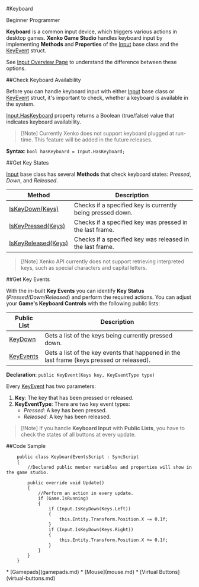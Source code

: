 #Keyboard

<span class="label label-doc-level">Beginner</span>
<span class="label label-doc-audience">Programmer</span>

**Keyboard** is a common input device, which triggers various actions in desktop games.
**Xenko Game Studio** handles keyboard input by implementing **Methods** and **Properties** of the [Input](xref="SiliconStudio.Xenko.Input.InputManager")  base class and the [KeyEvent](xref="SiliconStudio.Xenko.Input.KeyEvent") struct.

See [Input Overview Page](index.md) to understand the difference between these options.

##Check Keyboard Availability

Before you can handle keyboard input with either [Input](xref="SiliconStudio.Xenko.Input.InputManager") base class or [KeyEvent](xref="SiliconStudio.Xenko.Input.KeyEvent") struct, it's important to check, whether a keyboard is available in the system.

[Input.HasKeyboard](xref="SiliconStudio.Xenko.Input.InputManager.HasKeyboard") property returns a Boolean (true/false) value that indicates keyboard availability.

> [!Note] Currently Xenko does not support keyboard plugged at run-time. This feature will be added in the future releases.

**Syntax**: ```bool hasKeyboard = Input.HasKeyboard;```

##Get Key States

[Input](xref="SiliconStudio.Xenko.Input.InputManager") base class has several **Methods** that check keyboard states: _Pressed_, _Down_, and _Released_.

| Method | Description |
| --- | --- |
| [IsKeyDown(Keys)](xref="SiliconStudio.Xenko.Input.InputManager.IsKeyDown.SiliconStudio.Xenko.Input.Keys") | Checks if a specified key is currently being pressed down. |
| [IsKeyPressed(Keys)](xref="SiliconStudio.Xenko.Input.InputManager.IsKeyPressed.SiliconStudio.Xenko.Input.Keys") | Checks if a specified key was pressed in the last frame. |
| [IsKeyReleased(Keys)](xref="SiliconStudio.Xenko.Input.InputManager.IsKeyReleased.SiliconStudio.Xenko.Input.Keys") | Checks if a specified key was released in the last frame. |

> [!Note] Xenko API currently does not support retrieving interpreted keys,
> such as special characters and capital letters.

##Get Key Events

With the in-built **Key Events** you can identify **Key Status** (_Pressed/Down/Released_) and perform the required actions. You can adjust your **Game's Keyboard Controls** with the following public lists:

| Public List | Description |
| --- | --- |
| [KeyDown](xref="SiliconStudio.Xenko.Input.InputManager.KeyDown") | Gets a list of the keys being currently pressed down. |
| [KeyEvents](xref="SiliconStudio.Xenko.Input.InputManager.KeyEvents") | Gets a list of the key events that happened in the last frame (keys pressed or released). |

**Declaration**: ```public KeyEvent(Keys key, KeyEventType type) ```

Every [KeyEvent](xref="SiliconStudio.Xenko.Input.KeyEvent") has two parameters:

1. **Key**: The key that has been pressed or released.
2. **KeyEventType**: There are two key event types:
    * _Pressed_: A key has been pressed.
    * _Released_: A key has been released.

> [!Note] If you handle **Keyboard Input** with **Public Lists**, you have to check the states of all buttons at every update.

##Code Sample

```
    public class KeyboardEventsScript : SyncScript
    {
        //Declared public member variables and properties will show in the game studio.

        public override void Update()
        {
            //Perform an action in every update.
            if (Game.IsRunning)
            {
                if (Input.IsKeyDown(Keys.Left))
                {
                    this.Entity.Transform.Position.X -= 0.1f;
                }
                if (Input.IsKeyDown(Keys.Right))
                {
                    this.Entity.Transform.Position.X += 0.1f;
                }
            }
        }
    }
```

<div class="doc-relatedtopics">
* [Gamepads](gamepads.md)
* [Mouse](mouse.md)
* [Virtual Buttons](virtual-buttons.md)
</div>
